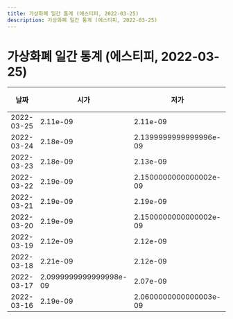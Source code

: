 ```yaml
---
title: 가상화폐 일간 통계 (에스티피, 2022-03-25)
description: 가상화폐 일간 통계 (에스티피, 2022-03-25)
---
```


가상화폐 일간 통계 (에스티피, 2022-03-25)
===

|날짜|시가|저가|고가|종가|비고|
|--|--|--|--|--|--|
|2022-03-25|2.11e-09|2.11e-09|2.11e-09|2.11e-09|    |
|2022-03-24|2.18e-09|2.1399999999999996e-09|2.19e-09|2.1399999999999996e-09|    |
|2022-03-23|2.18e-09|2.13e-09|2.18e-09|2.13e-09|    |
|2022-03-22|2.19e-09|2.1500000000000002e-09|2.19e-09|2.1500000000000002e-09|    |
|2022-03-21|2.19e-09|2.19e-09|2.2199999999999998e-09|2.2199999999999998e-09|    |
|2022-03-20|2.19e-09|2.1500000000000002e-09|2.2199999999999998e-09|2.1500000000000002e-09|    |
|2022-03-19|2.12e-09|2.12e-09|2.17e-09|2.16e-09|    |
|2022-03-18|2.21e-09|2.12e-09|2.21e-09|2.16e-09|    |
|2022-03-17|2.0999999999999998e-09|2.07e-09|2.16e-09|2.16e-09|    |
|2022-03-16|2.19e-09|2.0600000000000003e-09|2.26e-09|2.09e-09|    |
